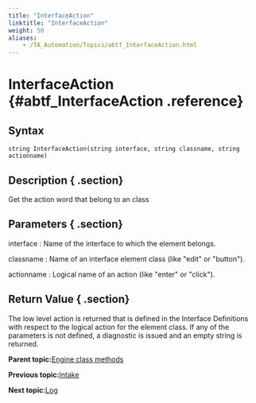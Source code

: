 ```yaml
--- 
title: "InterfaceAction"
linktitle: "InterfaceAction"
weight: 50
aliases: 
    - /TA_Automation/Topics/abtf_InterfaceAction.html
---
```

# InterfaceAction {#abtf_InterfaceAction .reference}

## Syntax

`string InterfaceAction(string interface, string classname, string actionname)`

## Description { .section}

Get the action word that belong to an class

## Parameters { .section}

interface
:   Name of the interface to which the element belongs.

classname
:   Name of an interface element class \(like "edit" or "button"\).

actionname
:   Logical name of an action \(like "enter" or "click"\).

## Return Value { .section}

The low level action is returned that is defined in the Interface Definitions with respect to the logical action for the element class. If any of the parameters is not defined, a diagnostic is issued and an empty string is returned.

**Parent topic:**[Engine class methods](../../TA_Automation/Topics/abtf_Engine_classes.html)

**Previous topic:**[Intake](../../TA_Automation/Topics/abtf_Intake.html)

**Next topic:**[Log](../../TA_Automation/Topics/abtf_Log.html)

